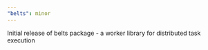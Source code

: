 ```yaml
---
"belts": minor
---
```


Initial release of belts package - a worker library for distributed task execution
